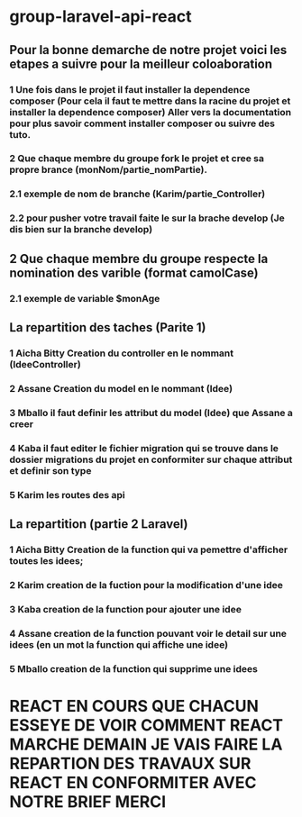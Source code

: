 # group-laravel-api-react
## Pour la bonne demarche de notre projet voici les etapes a suivre pour la meilleur coloaboration
### 1 Une fois dans le projet il faut installer la dependence composer (Pour cela il faut te mettre dans la racine du projet et installer la dependence composer) Aller vers la documentation pour plus savoir comment installer composer ou suivre des tuto.
### 2 Que chaque membre du groupe fork le projet et cree sa propre brance (monNom/partie_nomPartie).
### 2.1 exemple de nom de branche (Karim/partie_Controller)
### 2.2 pour pusher votre travail faite le sur la brache develop (Je dis bien sur la branche develop)
## 2 Que chaque membre du groupe respecte la nomination des varible (format camolCase)
### 2.1 exemple de variable $monAge
## La repartition des taches (Parite 1)
### 1 Aicha Bitty Creation du controller en le nommant (IdeeController)
### 2 Assane Creation du model en le nommant (Idee)
### 3 Mballo il faut definir les attribut du model (Idee) que Assane a creer
### 4 Kaba il faut editer le fichier migration qui se trouve dans le dossier migrations du projet en conformiter sur chaque attribut et definir son type
### 5 Karim les routes des api
## La repartition (partie 2 Laravel)
### 1 Aicha Bitty Creation de la function qui va pemettre d'afficher toutes les idees;
### 2 Karim creation de la fuction pour la modification d'une idee
### 3 Kaba creation de la function pour ajouter une idee
### 4 Assane creation de la function pouvant voir le detail sur une idees (en un mot la function qui affiche une idee)
### 5 Mballo creation de la function qui supprime une idees
# REACT EN COURS QUE CHACUN ESSEYE DE VOIR COMMENT REACT MARCHE DEMAIN JE VAIS FAIRE LA REPARTION DES TRAVAUX SUR REACT EN CONFORMITER AVEC NOTRE BRIEF MERCI
